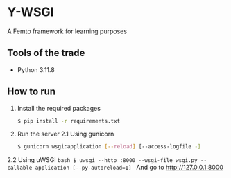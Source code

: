# Y-WSGI
A Femto framework for learning purposes

## Tools of the trade
- Python 3.11.8

## How to run
1. Install the required packages
    ```bash
    $ pip install -r requirements.txt
    ```

2. Run the server
2.1 Using gunicorn
    ```bash
    $ gunicorn wsgi:application [--reload] [--access-logfile -]
    ```
2.2 Using uWSGI
    ```bash
    $ uwsgi --http :8000 --wsgi-file wsgi.py --callable application [--py-autoreload=1]
    ```
And go to http://127.0.0.1:8000


